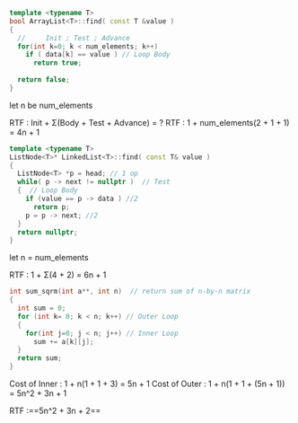 ```c++
template <typename T>
bool ArrayList<T>::find( const T &value )
{
  //     Init ; Test ; Advance
  for(int k=0; k < num_elements; k++)
    if ( data[k] == value ) // Loop Body
      return true; 
  
  return false;
}
```

let n be num_elements

RTF : Init + Σ(Body + Test + Advance) = ?
RTF : 1 + num_elements(2 + 1 + 1) = 4n + 1


```c++
template <typename T>
ListNode<T>* LinkedList<T>::find( const T& value )
{
  ListNode<T> *p = head; // 1 op
  while( p -> next != nullptr )  // Test
  {  // Loop Body
    if (value == p -> data ) //2
      return p;
    p = p -> next; //2
  }
  return nullptr;
}
```

let n = num_elements

RTF : 1 + Σ(4 + 2) = 6n + 1



```c++
int sum_sqrm(int a**, int n)  // return sum of n-by-n matrix
{
  int sum = 0;
  for (int k= 0; k < n; k++) // Outer Loop
  {
    for(int j=0; j < n; j++) // Inner Loop
      sum += a[k][j];
  }
  return sum;
}
```

Cost of Inner : 1 + n(1 + 1 + 3) = 5n + 1
Cost of Outer : 1 + n(1 + 1 + (5n + 1)) = 5n^2 + 3n + 1

RTF :==5n^2 + 3n + 2==